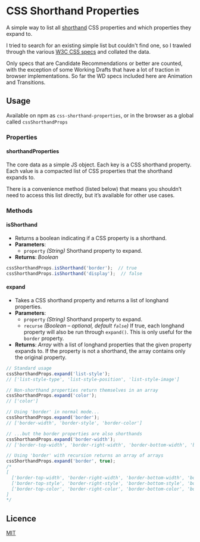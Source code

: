 # CSS Shorthand Properties

A simple way to list all [shorthand](https://www.w3.org/TR/CSS2/about.html#shorthand) CSS properties and which properties they expand to.

I tried to search for an existing simple list but couldn't find one, so I trawled through the various [W3C CSS specs](https://www.w3.org/Style/CSS/current-work) and collated the data.

Only specs that are Candidate Recommendations or better are counted, with the exception of some Working Drafts that have a lot of traction in browser implementations. So far the WD specs included here are Animation and Transitions.

## Usage

Available on npm as `css-shorthand-properties`, or in the browser as a global called `cssShorthandProps`

### Properties

#### shorthandProperties

The core data as a simple JS object. Each key is a CSS shorthand property. Each value is a compacted list of CSS properties that the shorthand expands to.

There is a convenience method (listed below) that means you shouldn’t need to access this list directly, but it’s available for other use cases.


### Methods

#### isShorthand

* Returns a boolean indicating if a CSS property is a shorthand.
* **Parameters**:
    * `property` _(String)_ Shorthand property to expand.
* **Returns**: _Boolean_

```js
cssShorthandProps.isShorthand('border');  // true
cssShorthandProps.isShorthand('display');  // false
```

#### expand

* Takes a CSS shorthand property and returns a list of longhand properties.
* **Parameters**:
    * `property` _(String)_ Shorthand property to expand.
    * `recurse` _(Boolean – optional, default `false`)_ If true, each longhand property will also be run through `expand()`. This is only useful for the `border` property.
* **Returns**: _Array_ with a list of longhand properties that the given property expands to. If the property is not a shorthand, the array contains only the original property.

```js
// Standard usage
cssShorthandProps.expand('list-style');
// ['list-style-type', 'list-style-position', 'list-style-image']

// Non-shorthand properties return themselves in an array
cssShorthandProps.expand('color');
// ['color']

// Using 'border' in normal mode...
cssShorthandProps.expand('border');
// ['border-width', 'border-style', 'border-color']

// ...but the border properties are also shorthands
cssShorthandProps.expand('border-width');
// ['border-top-width', 'border-right-width', 'border-bottom-width', 'border-left-width']

// Using 'border' with recursion returns an array of arrays
cssShorthandProps.expand('border', true);
/*
[
  ['border-top-width', 'border-right-width', 'border-bottom-width', 'border-left-width'],
  ['border-top-style', 'border-right-style', 'border-bottom-style', 'border-left-style'],
  ['border-top-color', 'border-right-color', 'border-bottom-color', 'border-left-color']
]
*/
```

## Licence

[MIT](LICENSE)

